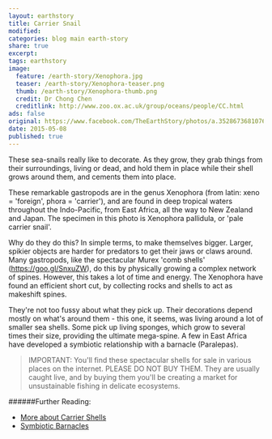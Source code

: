 ```yaml
---
layout: earthstory
title: Carrier Snail
modified:
categories: blog main earth-story
share: true
excerpt:
tags: earthstory
image:
  feature: /earth-story/Xenophora.jpg
  teaser: /earth-story/Xenophora-teaser.png
  thumb: /earth-story/Xenophora-thumb.png
  credit: Dr Chong Chen
  creditlink: http://www.zoo.ox.ac.uk/group/oceans/people/CC.html
ads: false
original: https://www.facebook.com/TheEarthStory/photos/a.352867368107647.80532.352857924775258/871430469584665/
date: 2015-05-08
published: true
---
```


These sea-snails really like to decorate. As they grow, they grab things from their surroundings, living or dead, and hold them in place while their shell grows around them, and cements them into place.

These remarkable gastropods are in the genus Xenophora (from latin: xeno = 'foreign', phora = 'carrier'), and are found in deep tropical waters throughout the Indo-Pacific, from East Africa, all the way to New Zealand and Japan. The specimen in this photo is Xenophora pallidula, or 'pale carrier snail'.

Why do they do this? In simple terms, to make themselves bigger. Larger, spikier objects are harder for predators to get their jaws or claws around. Many gastropods, like the spectacular Murex 'comb shells' (https://goo.gl/SnxuZW), do this by physically growing a complex network of spines. However, this takes a lot of time and energy. The Xenophora have found an efficient short cut, by collecting rocks and shells to act as makeshift spines.

They're not too fussy about what they pick up. Their decorations depend mostly on what's around them - this one, it seems, was living around a lot of smaller sea shells. Some pick up living sponges, which grow to several times their size, providing the ultimate mega-spine. A few in East Africa have developed a symbiotic relationship with a barnacle (Paralepas).

>IMPORTANT: You'll find these spectacular shells for sale in various places on the internet. PLEASE DO NOT BUY THEM. They are usually caught live, and by buying them you'll be creating a market for unsustainable fishing in delicate ecosystems.

######Further Reading:
* [More about Carrier Shells](http://goo.gl/RcTpev)
* [Symbiotic Barnacles](http://goo.gl/zQAlpn)
